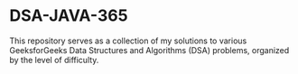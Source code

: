 # DSA-JAVA-365
This repository serves as a collection of my solutions to various GeeksforGeeks Data Structures and Algorithms (DSA) problems, organized by the level of difficulty.

